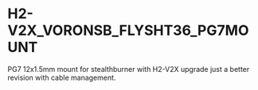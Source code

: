 # H2-V2X_VORONSB_FLYSHT36_PG7MOUNT
PG7 12x1.5mm mount for stealthburner with H2-V2X upgrade just a better revision with cable management.
